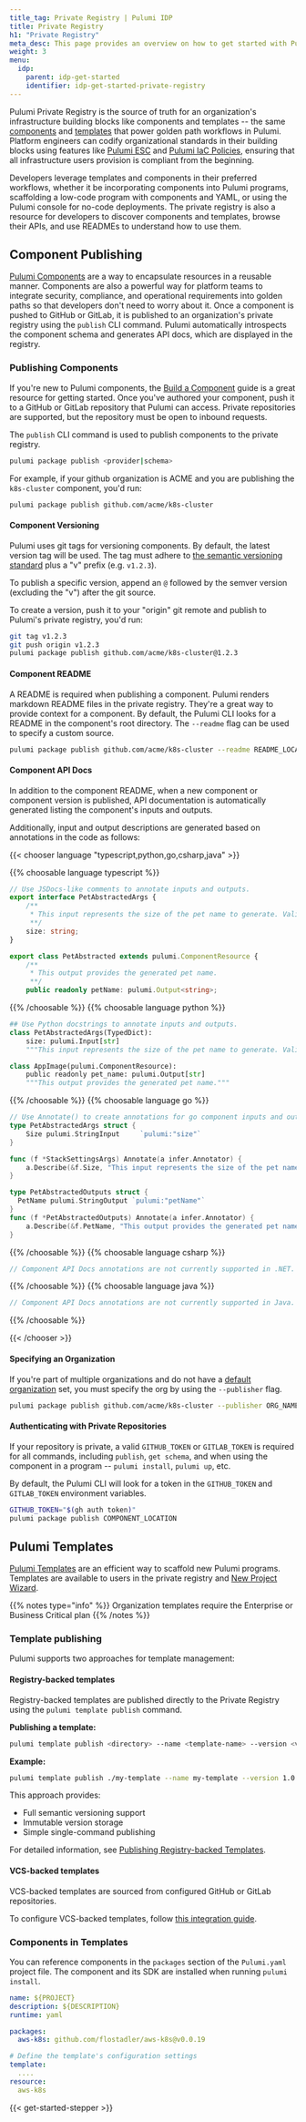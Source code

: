 ```yaml
---
title_tag: Private Registry | Pulumi IDP
title: Private Registry
h1: "Private Registry"
meta_desc: This page provides an overview on how to get started with Pulumi IDP Private Registry.
weight: 3
menu:
  idp:
    parent: idp-get-started
    identifier: idp-get-started-private-registry
---
```


Pulumi Private Registry is the source of truth for an organization's infrastructure building blocks like components and templates -- the same [components](/docs/iac/concepts/resources/components/) and [templates](/docs/pulumi-cloud/developer-portals/templates/) that power golden path workflows in Pulumi. Platform engineers can codify organizational standards in their building blocks using features like [Pulumi ESC](/docs/esc/) and [Pulumi IaC Policies](/docs/insights/get-started/add-policies/), ensuring that all infrastructure users provision is compliant from the beginning.

Developers leverage templates and components in their preferred workflows, whether it be incorporating components into Pulumi programs, scaffolding a low-code program with components and YAML, or using the Pulumi console for no-code deployments. The private registry is also a resource for developers to discover components and templates, browse their APIs, and use READMEs to understand how to use them.

## Component Publishing

[Pulumi Components](/docs/iac/concepts/resources/components/) are a way to encapsulate resources in a reusable manner. Components are also a powerful way for platform teams to integrate security, compliance, and operational requirements into golden paths so that developers don't need to worry about it. Once a component is pushed to GitHub or GitLab, it is published to an organization's private registry using the `publish` CLI command. Pulumi automatically introspects the component schema and generates API docs, which are displayed in the registry.

### Publishing Components

If you're new to Pulumi components, the [Build a Component](/docs/iac/using-pulumi/extending-pulumi/build-a-component/) guide is a great resource for getting started. Once you've authored your component, push it to a GitHub or GitLab repository that Pulumi can access. Private repositories are supported, but the repository must be open to inbound requests.

The `publish` CLI command is used to publish components to the private registry.

```bash
pulumi package publish <provider|schema>
```

For example, if your github organization is ACME and you are publishing the `k8s-cluster` component, you'd run:

```bash
pulumi package publish github.com/acme/k8s-cluster
```

#### Component Versioning

Pulumi uses git tags for versioning components. By default, the latest version tag will be used. The tag must adhere to [the semantic versioning standard](https://semver.org/) plus a "v" prefix (e.g. `v1.2.3`).

To publish a specific version, append an `@` followed by the semver version (excluding the "v") after the git source.

To create a version, push it to your "origin" git remote and publish to Pulumi's private registry, you'd run:

```bash
git tag v1.2.3
git push origin v1.2.3
pulumi package publish github.com/acme/k8s-cluster@1.2.3
```

#### Component README

A README is required when publishing a component. Pulumi renders markdown README files in the private registry. They're a great way to provide context for a component. By default, the Pulumi CLI looks for a README in the component's root directory. The `--readme` flag can be used to specify a custom source.

```bash
pulumi package publish github.com/acme/k8s-cluster --readme README_LOCATION
```

#### Component API Docs

In addition to the component README, when a new component or component version is published, API documentation is automatically generated listing the component's inputs and outputs.

Additionally, input and output descriptions are generated based on annotations in the code as follows:

{{< chooser language "typescript,python,go,csharp,java" >}}

{{% choosable language typescript %}}

```typescript
// Use JSDocs-like comments to annotate inputs and outputs.
export interface PetAbstractedArgs {
    /**
     * This input represents the size of the pet name to generate. Valid values are "small", "medium", "large", "xlarge", or a number representing the length of the pet name.
     **/
    size: string;
}

export class PetAbstracted extends pulumi.ComponentResource {
    /**
     * This output provides the generated pet name.
     **/
    public readonly petName: pulumi.Output<string>;
```

{{% /choosable %}}
{{% choosable language python %}}

```python
## Use Python docstrings to annotate inputs and outputs.
class PetAbstractedArgs(TypedDict):
    size: pulumi.Input[str]
    """This input represents the size of the pet name to generate. Valid values are "small", "medium", "large", "xlarge", or a number representing the length of the pet name."""

class AppImage(pulumi.ComponentResource):
    public readonly pet_name: pulumi.Output[str]
    """This output provides the generated pet name."""
```

{{% /choosable %}}
{{% choosable language go %}}

```go
// Use Annotate() to create annotations for go component inputs and outputs.
type PetAbstractedArgs struct {
	Size pulumi.StringInput 	`pulumi:"size"`
}

func (f *StackSettingsArgs) Annotate(a infer.Annotator) {
	a.Describe(&f.Size, "This input represents the size of the pet name to generate. Valid values are "small", "medium", "large", "xlarge", or a number representing the length of the pet name.")
}

type PetAbstractedOutputs struct {
  PetName pulumi.StringOutput `pulumi:"petName"`
}
func (f *PetAbstractedOutputs) Annotate(a infer.Annotator) {
	a.Describe(&f.PetName, "This output provides the generated pet name.")
}

```

{{% /choosable %}}
{{% choosable language csharp %}}

```csharp
// Component API Docs annotations are not currently supported in .NET.
```

{{% /choosable %}}
{{% choosable language java %}}

```java
// Component API Docs annotations are not currently supported in Java.
```

{{% /choosable %}}

{{< /chooser >}}

#### Specifying an Organization

If you're part of multiple organizations and do not have a [default organization](/docs/iac/cli/commands/pulumi_org_set-default/) set, you must specify the org by using the `--publisher` flag.

```bash
pulumi package publish github.com/acme/k8s-cluster --publisher ORG_NAME
```

#### Authenticating with Private Repositories

 If your repository is private, a valid `GITHUB_TOKEN` or `GITLAB_TOKEN` is required for all commands, including `publish`, `get schema`, and when using the component in a program -- `pulumi install`, `pulumi up`, etc.

 By default, the Pulumi CLI will look for a token in the `GITHUB_TOKEN` and `GITLAB_TOKEN` environment variables.

```bash
GITHUB_TOKEN="$(gh auth token)"
pulumi package publish COMPONENT_LOCATION
```

## Pulumi Templates

[Pulumi Templates](/docs/pulumi-cloud/developer-portals/templates/) are an efficient way to scaffold new Pulumi programs. Templates are available to users in the private registry and [New Project Wizard](/docs/pulumi-cloud/developer-portals/new-project-wizard/).

{{% notes type="info" %}}
Organization templates require the Enterprise or Business Critical plan
{{% /notes %}}

### Template publishing

Pulumi supports two approaches for template management:

#### Registry-backed templates

Registry-backed templates are published directly to the Private Registry using the `pulumi template publish` command.

**Publishing a template:**

```bash
pulumi template publish <directory> --name <template-name> --version <version>
```

**Example:**

```bash
pulumi template publish ./my-template --name my-template --version 1.0.0
```

This approach provides:

- Full semantic versioning support
- Immutable version storage
- Simple single-command publishing

For detailed information, see [Publishing Registry-backed Templates](/docs/pulumi-cloud/developer-portals/templates/#publishing-registry-backed-templates).

#### VCS-backed templates

VCS-backed templates are sourced from configured GitHub or GitLab repositories.

To configure VCS-backed templates, follow [this integration guide](/docs/pulumi-cloud/developer-portals/templates/#configuring-vcs-backed-templates).

### Components in Templates

You can reference components in the `packages` section of the `Pulumi.yaml` project file. The component and its SDK are installed when running `pulumi install`.

```yaml
name: ${PROJECT}
description: ${DESCRIPTION}
runtime: yaml

packages:
  aws-k8s: github.com/flostadler/aws-k8s@v0.0.19

# Define the template's configuration settings
template:
  ....
resource:
  aws-k8s
```

{{< get-started-stepper >}}
